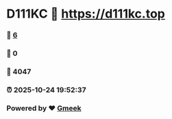 # D111KC :link: https://d111kc.top 
### :page_facing_up: [6](https://d111kc.top/tag.html) 
### :speech_balloon: 0 
### :hibiscus: 4047 
### :alarm_clock: 2025-10-24 19:52:37 
### Powered by :heart: [Gmeek](https://github.com/Meekdai/Gmeek)
